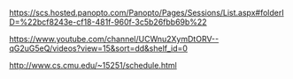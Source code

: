 https://scs.hosted.panopto.com/Panopto/Pages/Sessions/List.aspx#folderID=%22bcf8243e-cf18-481f-960f-3c5b26fbb69b%22


https://www.youtube.com/channel/UCWnu2XymDtORV--qG2uG5eQ/videos?view=15&sort=dd&shelf_id=0


http://www.cs.cmu.edu/~15251/schedule.html
